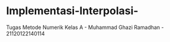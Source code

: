 # Implementasi-Interpolasi-
Tugas Metode Numerik Kelas A - Muhammad Ghazi Ramadhan - 21120122140114
